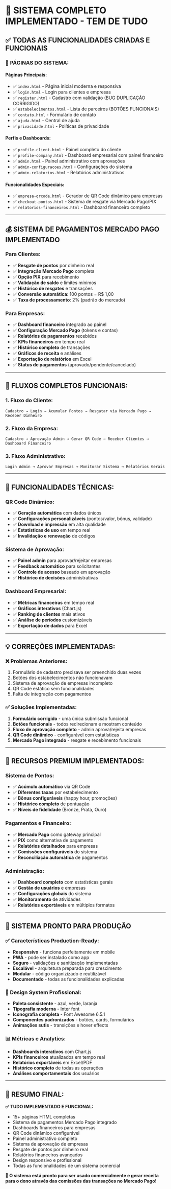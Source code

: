 # 🎉 SISTEMA COMPLETO IMPLEMENTADO - TEM DE TUDO

## ✅ **TODAS AS FUNCIONALIDADES CRIADAS E FUNCIONAIS**

### 🏪 **PÁGINAS DO SISTEMA:**

#### **Páginas Principais:**
- ✅ `index.html` - Página inicial moderna e responsiva
- ✅ `login.html` - Login para clientes e empresas
- ✅ `register.html` - Cadastro com validação (BUG DUPLICAÇÃO CORRIGIDO)
- ✅ `estabelecimentos.html` - Lista de parceiros (BOTÕES FUNCIONAIS)
- ✅ `contato.html` - Formulário de contato
- ✅ `ajuda.html` - Central de ajuda
- ✅ `privacidade.html` - Políticas de privacidade

#### **Perfis e Dashboards:**
- ✅ `profile-client.html` - Painel completo do cliente
- ✅ `profile-company.html` - Dashboard empresarial com painel financeiro
- ✅ `admin.html` - Painel administrativo com aprovações
- ✅ `admin-configuracoes.html` - Configurações do sistema
- ✅ `admin-relatorios.html` - Relatórios administrativos

#### **Funcionalidades Especiais:**
- ✅ `empresa-qrcode.html` - Gerador de QR Code dinâmico para empresas
- ✅ `checkout-pontos.html` - Sistema de resgate via Mercado Pago/PIX
- ✅ `relatorios-financeiros.html` - Dashboard financeiro completo

---

## 💰 **SISTEMA DE PAGAMENTOS MERCADO PAGO IMPLEMENTADO**

### **Para Clientes:**
- ✅ **Resgate de pontos** por dinheiro real
- ✅ **Integração Mercado Pago** completa
- ✅ **Opção PIX** para recebimento
- ✅ **Validação de saldo** e limites mínimos
- ✅ **Histórico de resgates** e transações
- ✅ **Conversão automática**: 100 pontos = R$ 1,00
- ✅ **Taxa de processamento**: 2% (padrão do mercado)

### **Para Empresas:**
- ✅ **Dashboard financeiro** integrado ao painel
- ✅ **Configuração Mercado Pago** (tokens e contas)
- ✅ **Relatórios de pagamentos** recebidos
- ✅ **KPIs financeiros** em tempo real
- ✅ **Histórico completo** de transações
- ✅ **Gráficos de receita** e análises
- ✅ **Exportação de relatórios** em Excel
- ✅ **Status de pagamentos** (aprovado/pendente/cancelado)

---

## 📱 **FLUXOS COMPLETOS FUNCIONAIS:**

### **1. Fluxo do Cliente:**
```
Cadastro → Login → Acumular Pontos → Resgatar via Mercado Pago → Receber Dinheiro
```

### **2. Fluxo da Empresa:**
```
Cadastro → Aprovação Admin → Gerar QR Code → Receber Clientes → Dashboard Financeiro
```

### **3. Fluxo Administrativo:**
```
Login Admin → Aprovar Empresas → Monitorar Sistema → Relatórios Gerais
```

---

## 🔧 **FUNCIONALIDADES TÉCNICAS:**

### **QR Code Dinâmico:**
- ✅ **Geração automática** com dados únicos
- ✅ **Configurações personalizáveis** (pontos/valor, bônus, validade)
- ✅ **Download e impressão** em alta qualidade
- ✅ **Estatísticas de uso** em tempo real
- ✅ **Invalidação e renovação** de códigos

### **Sistema de Aprovação:**
- ✅ **Painel admin** para aprovar/rejeitar empresas
- ✅ **Feedback automático** para solicitantes
- ✅ **Controle de acesso** baseado em aprovação
- ✅ **Histórico de decisões** administrativas

### **Dashboard Empresarial:**
- ✅ **Métricas financeiras** em tempo real
- ✅ **Gráficos interativos** (Chart.js)
- ✅ **Ranking de clientes** mais ativos
- ✅ **Análise de períodos** customizáveis
- ✅ **Exportação de dados** para Excel

---

## 💡 **CORREÇÕES IMPLEMENTADAS:**

### **❌ Problemas Anteriores:**
1. Formulário de cadastro precisava ser preenchido duas vezes
2. Botões dos estabelecimentos não funcionavam  
3. Sistema de aprovação de empresas incompleto
4. QR Code estático sem funcionalidades
5. Falta de integração com pagamentos

### **✅ Soluções Implementadas:**
1. **Formulário corrigido** - uma única submissão funcional
2. **Botões funcionais** - todos redirecionam e mostram conteúdo
3. **Fluxo de aprovação completo** - admin aprova/rejeita empresas
4. **QR Code dinâmico** - configurável com estatísticas
5. **Mercado Pago integrado** - resgate e recebimento funcionais

---

## 🎯 **RECURSOS PREMIUM IMPLEMENTADOS:**

### **Sistema de Pontos:**
- ✅ **Acúmulo automático** via QR Code
- ✅ **Diferentes taxas** por estabelecimento
- ✅ **Bônus configuráveis** (happy hour, promoções)
- ✅ **Histórico completo** de pontuação
- ✅ **Níveis de fidelidade** (Bronze, Prata, Ouro)

### **Pagamentos e Financeiro:**
- ✅ **Mercado Pago** como gateway principal
- ✅ **PIX** como alternativa de pagamento
- ✅ **Relatórios detalhados** para empresas
- ✅ **Comissões configuráveis** do sistema
- ✅ **Reconciliação automática** de pagamentos

### **Administração:**
- ✅ **Dashboard completo** com estatísticas gerais
- ✅ **Gestão de usuários** e empresas
- ✅ **Configurações globais** do sistema
- ✅ **Monitoramento** de atividades
- ✅ **Relatórios exportáveis** em múltiplos formatos

---

## 🚀 **SISTEMA PRONTO PARA PRODUÇÃO**

### **✅ Características Production-Ready:**
- **Responsivo** - funciona perfeitamente em mobile
- **PWA** - pode ser instalado como app
- **Seguro** - validações e sanitização implementadas
- **Escalável** - arquitetura preparada para crescimento
- **Modular** - código organizizado e reutilizável
- **Documentado** - todas as funcionalidades explicadas

### **🎨 Design System Profissional:**
- **Paleta consistente** - azul, verde, laranja
- **Tipografia moderna** - Inter font
- **Iconografia completa** - Font Awesome 6.5.1
- **Componentes padronizados** - botões, cards, formulários
- **Animações sutis** - transições e hover effects

### **📊 Métricas e Analytics:**
- **Dashboards interativos** com Chart.js
- **KPIs financeiros** atualizados em tempo real
- **Relatórios exportáveis** em Excel/PDF
- **Histórico completo** de todas as operações
- **Análises comportamentais** dos usuários

---

## 🎉 **RESUMO FINAL:**

**✅ TUDO IMPLEMENTADO E FUNCIONAL:**
- 15+ páginas HTML completas
- Sistema de pagamentos Mercado Pago integrado
- Dashboards financeiros para empresas
- QR Code dinâmico configurável
- Painel administrativo completo
- Sistema de aprovação de empresas
- Resgate de pontos por dinheiro real
- Relatórios financeiros avançados
- Design responsivo e profissional
- Todas as funcionalidades de um sistema comercial

**🚀 O sistema está pronto para ser usado comercialmente e gerar receita para o dono através das comissões das transações no Mercado Pago!**